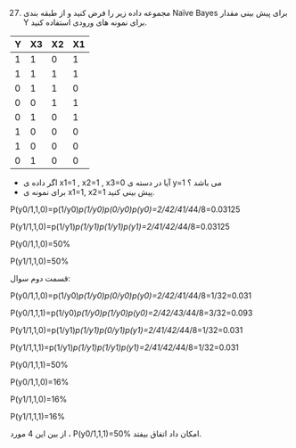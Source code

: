 27. مجموعه داده زیر را فرض کنید و از طبقه بندی Naïve Bayes برای پیش بینی مقدار Y برای نمونه های ورودی استفاده کنید.
  
|     Y    |     X3    |     X2    |     X1    |
|----------|-----------|-----------|-----------|
|     1    |     1     |     0     |     1     |
|     1    |     1     |     1     |     1     |
|     0    |     1     |     1     |     0     |
|     0    |     0     |     1     |     1     |
|     0    |     1     |     0     |     1     |
|     1    |     0     |     0     |     0     |
|     1    |     0     |     0     |     0     |
|     0    |     1     |     0     |     0     |
  
  - اگر داده ی x1=1 , x2=1 , x3=0 آیا در دسته ی y=1 می باشد ؟
  - برای نمونه ی x1=1, x2=1 پیش بینی کنید.

P(y0/1,1,0)=p(1/y0)*p(1/y0)*p(0/y0)*p(y0)=2/4*2/4*1/4*4/8=0.03125

P(y1/1,1,0)=p(1/y1)*p(1/y1)*p(1/y1)*p(y1)=2/4*1/4*2/4*4/8=0.03125

P(y0/1,1,0)=50%

P(y1/1,1,0)=50%

قسمت دوم سوال:

P(y0/1,1,0)=p(1/y0)*p(1/y0)*p(0/y0)*p(y0)=2/4*2/4*1/4*4/8=1/32=0.031

P(y0/1,1,1)=p(1/y0)*p(1/y0)*p(1/y0)*p(y0)=2/4*2/4*3/4*4/8=3/32=0.093

P(y1/1,1,0)=p(1/y1)*p(1/y1)*p(0/y1)*p(y1)=2/4*1/4*2/4*4/8=1/32=0.031

P(y1/1,1,1)=p(1/y1)*p(1/y1)*p(1/y1)*p(y1)=2/4*1/4*2/4*4/8=1/32=0.031

P(y0/1,1,1)=50% 

P(y0/1,1,0)=16%

P(y1/1,1,0)=16%

P(y1/1,1,1)=16%

از بین این 4 مورد ، P(y0/1,1,1)=50% امکان داد اتفاق  بیفتد.



